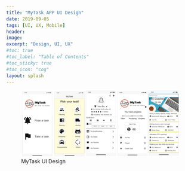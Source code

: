 ```yaml
---
title: "MyTask APP UI Design"
date: 2019-09-05
tags: [UI, UX, Mobile]
header:
image:
excerpt: "Design, UI, UX"
#toc: true
#toc_label: "Table of Contents"
#toc_sticky: true
#toc_icon: "cog"
layout: splash
---
```


<figure>
    <a href="/images/mytask.jpg"><img src="/images/mytask.jpg" alt="" class = "full"></a>
    <figcaption>MyTask UI Design</figcaption>
</figure> 


